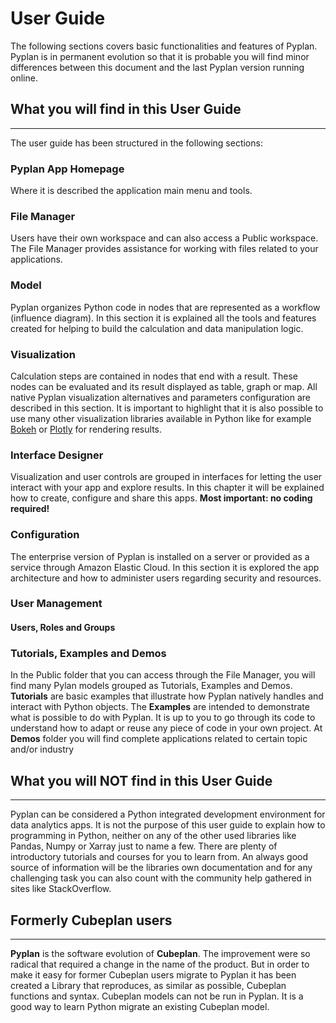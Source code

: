 # **User Guide**
The following sections covers basic functionalities and features of Pyplan.
Pyplan is in permanent evolution so that it is probable you will find minor differences between this document and the last Pyplan version running online.

## **What you will find in this User Guide**
-------------
The user guide has been structured in the following sections:
### Pyplan App Homepage
Where it is described the application main menu and tools.
### File Manager
Users have their own workspace and can also access a Public workspace. The File Manager provides assistance for working with files related to your applications.
### Model
Pyplan organizes Python code in nodes that are represented as a workflow (influence diagram). In this section it is explained all the tools and features created for helping to build the calculation and data manipulation logic.
### Visualization
Calculation steps are contained in nodes that end with a result. These nodes can be evaluated and its result displayed as table, graph or map.
All native Pyplan visualization alternatives and parameters configuration are described in this section. 
It is important to highlight that it is also possible to use many other visualization libraries available in Python like for example [Bokeh](https://bokeh.pydata.org/en/latest/) or [Plotly](https://github.com/plotly/plotly.py) for rendering results.

### Interface Designer
Visualization and user controls are grouped in interfaces for letting the user interact with your app and explore results. In this chapter it will be explained how to create, configure and share this apps. **Most important: no coding required!**

### Configuration
The enterprise version of Pyplan is installed on a server or provided as a service through Amazon Elastic Cloud. In this section it is explored the app architecture and how to administer users regarding security and resources.

### User Management
#### Users, Roles and Groups

### Tutorials, Examples and Demos
In the Public folder that you can access through the File Manager, you will find many Pylan models grouped as Tutorials, Examples and Demos. 
**Tutorials** are basic examples that illustrate how Pyplan natively handles and interact with Python objects. 
The **Examples** are intended to demonstrate what is possible to do with Pyplan. It is up to you to go through its code to understand how to adapt or reuse any piece of code in your own project.
At **Demos** folder you will find complete applications related to certain topic and/or industry


## **What you will NOT find in this User Guide**
-------------
Pyplan can be considered a Python integrated development environment for data analytics apps. It is not the purpose of this user guide to explain how to programming in Python, neither on any of the other used libraries like Pandas, Numpy or Xarray just to name a few. There are plenty of introductory tutorials and courses for you to learn from. An always good source of information will be the libraries own documentation and for any challenging task you can also count with the community help gathered in sites like StackOverflow.

## **Formerly Cubeplan users**
-------------
**Pyplan** is the software evolution of **Cubeplan**. The improvement were so radical that required a change in the name of the product. But in order to make it easy for former Cubeplan users migrate to Pyplan it has been created a Library that reproduces, as similar as possible, Cubeplan functions and syntax.
Cubeplan models can not be run in Pyplan. It is a good way to learn Python migrate an existing Cubeplan model.
<!--stackedit_data:
eyJoaXN0b3J5IjpbMTIwMDI2ODE2OSwtNzQ1NjMxOTQsLTIxND
M1NTQ2ODYsLTIxNDM1NTQ2ODYsMTA0OTY5Nzc2Nyw3NzIxNTA1
MzQsMzkwOTEzMTM0LDExOTU3NTU1MzMsMjA2NTUyNjk5OCwtMj
YwNTY4MTU1LDEwMTg2MjI5NDgsMTQxMTc3NDIwNiwxMzgyNTgy
OTExLC0xMjczNDc2NDYwLC0xODAyMzAzNTg0XX0=
-->